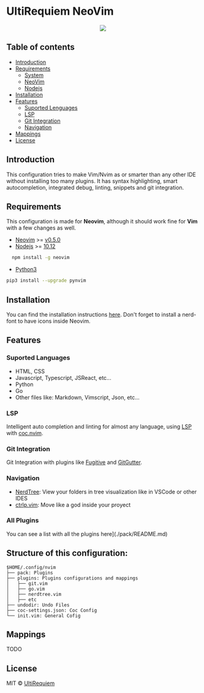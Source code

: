 # UltiRequiem NeoVim

<p align="center">
<img src="https://i.imgur.com/L5ZQlCs.png">
</p>

## Table of contents

- [Introduction](#introduction)
- [Requirements](#requirements)
  - [System](#system)
  - [NeoVim](#neovim)
  - [Nodejs](#nodejs)
- [Installation](#istallation)
- [Features](#features)
  - [Suported Lenguages](#suported-lenguages)
  - [LSP](#lsp)
  - [Git Integration](#git-integration)
  - [Navigation](#navigation)
- [Mappings](#mappings)
- [License](#license)

## Introduction

This configuration tries to make Vim/Nvim as or smarter than any other IDE without installing too many plugins. It has syntax highlighting,
smart autocompletion, integrated debug, linting, snippets and git integration.

## Requirements

This configuration is made for **Neovim**, although it should work fine for **Vim** with a few changes as well.

- [Neovim](https://github.com/neovim/neovim) >= [v0.5.0](https://github.com/neovim/neovim/releases)
- [Nodejs](https://github.com/nodejs/node) >= [10.12](https://github.com/nodejs/node/releases)

```bash
  npm install -g neovim
```

- [Python3](https://www.python.org/download/releases/3.0)

```bash
pip3 install --upgrade pynvim
```

## Installation

You can find the installation instructions [here](https://github.com/UltiRequiem/UltiVim/releases/latest). Don't forget to install a nerd-font to have icons inside Neovim.

## Features

### Suported Languages

- HTML, CSS
- Javascript, Typescript, JSReact, etc...
- Python
- Go
- Other files like: Markdown, Vimscript, Json, etc...

### LSP

Intelligent auto completion and linting for almost any language, using [LSP](https://langserver.org) with [coc.nvim](https://github.com/neoclide/coc.nvim).

### Git Integration

Git Integration with plugins like [Fugitive](https://github.com/tpope/vim-fugitive) and [GitGutter](https://github.com/airblade/vim-gitgutter).

### Navigation

- [NerdTree](https://github.com/preservim/nerdtree): View your folders in tree visualization like in VSCode or other IDES
- [ctrlp.vim](https://github.com/ctrlpvim/ctrlp.vim): Move like a god inside your proyect

### All Plugins

You can see a list with all the plugins here](./pack/README.md)

## Structure of this configuration:

```
$HOME/.config/nvim
├── pack: Plugins
├── plugins: Plugins configurations and mappings
│   ├── git.vim
│   ├── go.vim
│   ├── nerdtree.vim
│   ├── etc
├── undodir: Undo Files
├── coc-settings.json: Coc Config
└── init.vim: General Cofig
```

## Mappings

TODO

## License

MIT © [UltiRequiem](https://github.com/UltiRequiem)
